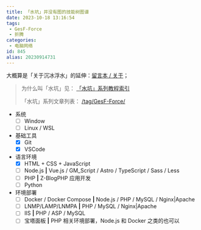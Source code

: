 ```yaml
---
title: 「水坑」并没有图的技能树图谱
date: 2023-10-18 13:16:54
tags:
 - GesF-Force
 - 折腾
categories:
 - 电脑网络
id: 845
alias: 20230914731
---
```


大概算是「关于沉冰浮水」的延伸：[留言本 / 关于](https://www.wdssmq.com/guestbook.html "留言本 / 关于")；

> 为什么叫「水坑」见： [「水坑」系列教程索引](/post/20200617652.html "「水坑」系列教程索引")
>
> 「水坑」系列文章列表： [/tag/GesF-Force/](/tag/GesF-Force/ "Tag: GesF-Force")

<!--more-->

- 系统
    - [ ] Window
    - [ ] Linux / WSL

- 基础工具
    - [X] Git
    - [X] VSCode

- 语言环境
    - [X] HTML + CSS + JavaScript
    - [ ] Node.js **|** Vue.js / GM_Script / Astro / TypeScript / Sass / Less
    - [ ] PHP **|** Z-BlogPHP 应用开发
    - [ ] Python

- 环境部署
    - [ ] Docker / Docker Compose **|** Node.js / PHP / MySQL / Nginx|Apache
    - [ ] LNMP/LAMP/LNMPA **|** PHP / MySQL / Nginx|Apache
    - [ ] IIS **|** PHP / ASP / MySQL
    - [ ] 宝塔面板 **|** PHP 相关环境部署，Node.js 和 Docker 之类的也可以
